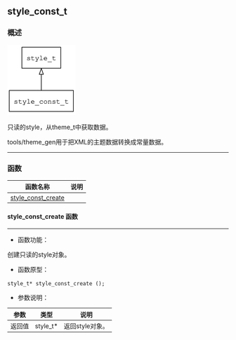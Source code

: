 ## style\_const\_t
### 概述
![image](images/style_const_t_0.png)


 只读的style，从theme\_t中获取数据。

 tools/theme_gen用于把XML的主题数据转换成常量数据。




----------------------------------
### 函数
<p id="style_const_t_methods">

| 函数名称 | 说明 | 
| -------- | ------------ | 
| <a href="#style_const_t_style_const_create">style\_const\_create</a> |  |
#### style\_const\_create 函数
-----------------------

* 函数功能：

> <p id="style_const_t_style_const_create">
 创建只读的style对象。




* 函数原型：

```
style_t* style_const_create ();
```

* 参数说明：

| 参数 | 类型 | 说明 |
| -------- | ----- | --------- |
| 返回值 | style\_t* | 返回style对象。 |
